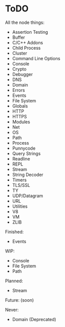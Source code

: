 # ToDO

All the node things:
 - Assertion Testing
 - Buffer
 - C/C++ Addons
 - Child Process
 - Cluster
 - Command Line Options
 - Console
 - Crypto
 - Debugger
 - DNS
 - Domain
 - Errors
 - Events
 - File System
 - Globals
 - HTTP
 - HTTPS
 - Modules
 - Net
 - OS
 - Path
 - Process
 - Punnycode
 - Query Strings
 - Readline
 - REPL
 - Stream
 - String Decoder
 - Timers
 - TLS/SSL
 - TY
 - UDP/Datagram
 - URL
 - Utilities
 - V8
 - VM
 - ZLIB

Finished:
 - Events

WIP:
 - Console
 - File System
 - Path

Planned:
 - Stream

Future:
(soon)

Never:
 - Domain (Deprecated)
